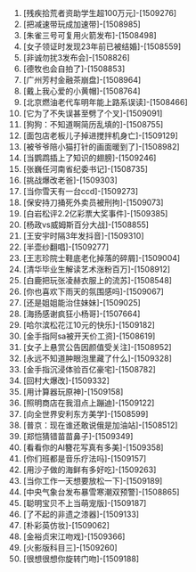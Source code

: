 
1. [残疾拾荒者资助学生超100万元]-[1509276]
1. [把减速带玩成加速带]-[1508985]
1. [朱雀三号可复用火箭发布]-[1508498]
1. [女子领证时发现23年前已被结婚]-[1508559]
1. [非诚勿扰3发布会]-[1508826]
1. [德牧也会自拍了]-[1508853]
1. [广州芳村金融茶崩盘]-[1508964]
1. [戴上我心爱的小黄帽]-[1508764]
1. [北京燃油老代车明年能上路系误读]-[1508466]
1. [它为了不失误甚至劈了个叉]-[1509091]
1. [狗狗：不知道啊简历乱填的]-[1508755]
1. [面包店老板儿子掉进搅拌机身亡]-[1509129]
1. [被爷爷陪小猫打针的画面暖到了]-[1508982]
1. [当鹦鹉插上了知识的翅膀]-[1509246]
1. [张巍任河南省纪委书记]-[1508735]
1. [挑战爆改老爸]-[1509303]
1. [当你雪天有一台ccd]-[1509273]
1. [保安持刀捅死外卖员被刑拘]-[1509073]
1. [白岩松评2.2亿彩票大奖事件]-[1509385]
1. [杨政vs威姆斯百分大战]-[1508855]
1. [王安宇时隔3年发抖音]-[1509310]
1. [半壶纱翻唱]-[1509277]
1. [王志珍院士鞋底老化掉落的碎屑]-[1509004]
1. [清华毕业生解读艺术涨粉百万]-[1508912]
1. [白鹿把玩张凌赫衣服上的流苏]-[1508548]
1. [你也喜欢下雨天的氛围感吗]-[1509067]
1. [还是姐姐能治住妹妹]-[1509025]
1. [海扬感谢疯狂小杨哥]-[1507664]
1. [哈尔滨松花江10元的快乐]-[1509182]
1. [金手指阿sa被开天价工资]-[1508619]
1. [女子上悬赏公告因颜值受关注]-[1508952]
1. [永远不知道肿眼泡里藏了什么]-[1509328]
1. [金手指沉浸体验百亿豪宅]-[1508782]
1. [回村大爆改]-[1509332]
1. [用计算器玩原神]-[1509158]
1. [照明商店在我泪点上蹦迪]-[1509122]
1. [向全世界安利东方美学]-[1508599]
1. [普京：现在谁还敢说俄是加油站]-[1508512]
1. [郑恺猜错苗苗鼻子]-[1509349]
1. [看看你的AI簪花写真有多美]-[1509358]
1. [你们班都是音乐疗法吗]-[1509157]
1. [用沙子做的海鲜有多好吃]-[1509263]
1. [当你工作一天想要放松一下]-[1509189]
1. [中央气象台发布暴雪寒潮双预警]-[1508865]
1. [聪明宝贝不上当萌宠版]-[1509187]
1. [了不起的非遗之漆器]-[1509133]
1. [朴彩英仿妆]-[1509062]
1. [金裕贞宋江吻戏]-[1509366]
1. [火影版科目三]-[1509260]
1. [很想很想你旋转门吻]-[1509188]